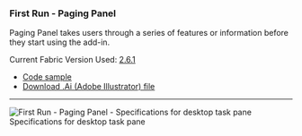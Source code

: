 ### First Run - Paging Panel

Paging Panel takes users through a series of features or information before they start using the add-in.

Current Fabric Version Used: [2.6.1](https://github.com/OfficeDev/office-ui-fabric-core/releases/tag/2.6.1)

* [Code sample](https://github.com/OfficeDev/Office-Add-in-UX-Design-Patterns-Code/tree/master/templates/first-run/walkthrough)
* [Download .Ai (Adobe Illustrator) file](https://github.com/OfficeDev/Office-Add-in-UX-Design-Patterns/blob/master/Patterns/Source%20Files/FirstRun_PagingPanel.ai?raw=true)

***

![First Run - Paging Panel - Specifications for desktop task pane](https://raw.githubusercontent.com/OfficeDev/Office-Add-in-UX-Design-Patterns/master/Patterns/Assets/FirstRun_PagingPanel/FirstRun_PagingPanel_Desktop%20Task%20Pane%20Callouts.png)
Specifications for desktop task pane 
